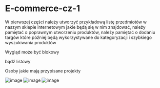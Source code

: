 # E-commerce-cz-1
W pierwszej części należy utworzyć przykładową listę przedmiotów w naszym sklepie internetowym jakie będą się w nim znajdować, należy pamiętać o poprawnym utworzeniu produktów, należy pamiętać o dodaniu targów które później będą wykorzystywane do kategoryzacji i szybkiego wyszukiwania produktów 


Wygląd może być blokowy


bądź listowy


Osoby jakie mają przypisane projekty

![image](https://github.com/user-attachments/assets/8e02ed09-8388-4c48-918f-d046bdefb3ac)
![image](https://github.com/user-attachments/assets/5b28536a-2d68-48ef-a512-37562e872e77)
![image](https://github.com/user-attachments/assets/05bc730c-d567-4d4b-abbd-9beaaa483bee)
